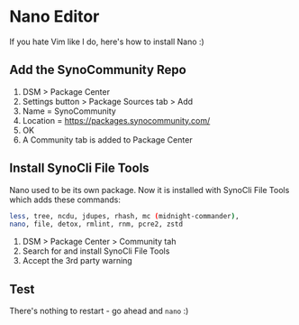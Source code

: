 # Nano Editor

If you hate Vim like I do, here's how to install Nano :)


## Add the SynoCommunity Repo

1. DSM > Package Center 
2. Settings button > Package Sources tab > Add
3. Name = SynoCommunity
4. Location = https://packages.synocommunity.com/
5. OK
6. A Community tab is added to Package Center


## Install SynoCli File Tools

Nano used to be its own package. Now it is installed with SynoCli File Tools which adds these commands:

```bash
less, tree, ncdu, jdupes, rhash, mc (midnight-commander), 
nano, file, detox, rmlint, rnm, pcre2, zstd
```

1. DSM > Package Center > Community tah
2. Search for and install SynoCli File Tools
3. Accept the 3rd party warning


## Test

There's nothing to restart - go ahead and `nano` :)

